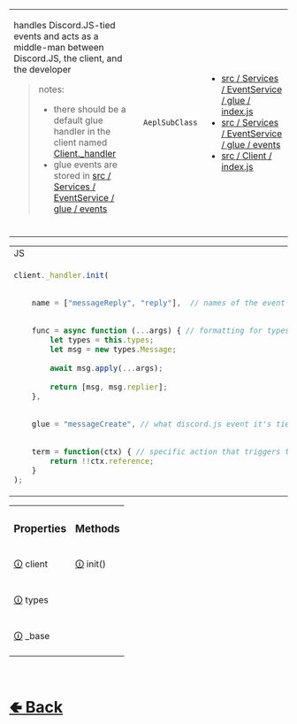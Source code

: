 <table>
<tr><td>

handles Discord.JS-tied events and acts as a middle-man between Discord.JS, the client, and the developer

> notes:
> - there should be a default glue handler in the client named [Client._handler](https://github.com/paishee/noscord.js/wiki/Client._handler)
> - glue events are stored in [ src / Services / EventService / glue / events](https://github.com/paishee/noscord.js/tree/main/src/Services/EventService/glue/events)

<br>
</td><td> 

`AeplSubClass`

</td><td>

- [src / Services / EventService / glue / index.js](https://github.com/paishee/noscord.js/blob/main/src/Services/EventService/glue/index.js)
- [src / Services / EventService / glue / events](https://github.com/paishee/noscord.js/tree/main/src/Services/EventService/glue/events)
- [src / Client / index.js](https://github.com/paishee/noscord.js/tree/main/src/Client/index.js)

</td></tr>

</table>

<table>

<tr><td> JS </td></tr>
<tr><td>

```js
client._handler.init(

    
    name = ["messageReply", "reply"],  // names of the event

    
    func = async function (...args) { // formatting for types and stuff
        let types = this.types;
        let msg = new types.Message;
        
        await msg.apply(...args);
    
        return [msg, msg.replier];
    }, 

    
    glue = "messageCreate", // what discord.js event it's tied to

    
    term = function(ctx) { // specific action that triggers the event
        return !!ctx.reference;
    }
);
```

</td></tr>
</table>

<table>

[comment]: <> ( top row )

<tr><th>
<h3>  Properties  </h3>
</th><th>
<h3>  Methods  </h3>
</th></tr>



[comment]: <> ( 1st row )


<tr><td>

[comment]: <> (Property)
[🛈](https://github.com/paishee/noscord.js/wiki/Client) client
</td><td>

[comment]: <> (Method)
[🛈](https://github.com/paishee/noscord.js/wiki/GlueHandler.init()) init()
</td></tr>


[comment]: <> ( 2nd row )


<tr><td>

[comment]: <> (Property)
[🛈](https://github.com/paishee/noscord.js/wiki/Client.types) types
</td></tr>


[comment]: <> ( 3rd row )


<tr><td>

[comment]: <> (Property)
[🛈](https://github.com/paishee/noscord.js/wiki/Client._base) _base
</td></tr>



</table>

<br> <h1> [🢀 Back](https://github.com/paishee/noscord.js/wiki/EventService) </h1>